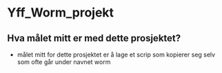 # Yff_Worm_projekt
## Hva målet mitt er med dette prosjektet? 
* målet mitt for dette prosjektet er å lage et scrip som kopierer seg selv som ofte går under navnet worm 
